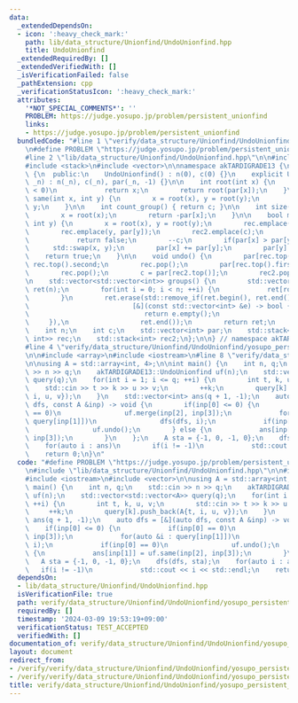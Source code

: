 ```yaml
---
data:
  _extendedDependsOn:
  - icon: ':heavy_check_mark:'
    path: lib/data_structure/Unionfind/UndoUnionfind.hpp
    title: UndoUnionfind
  _extendedRequiredBy: []
  _extendedVerifiedWith: []
  _isVerificationFailed: false
  _pathExtension: cpp
  _verificationStatusIcon: ':heavy_check_mark:'
  attributes:
    '*NOT_SPECIAL_COMMENTS*': ''
    PROBLEM: https://judge.yosupo.jp/problem/persistent_unionfind
    links:
    - https://judge.yosupo.jp/problem/persistent_unionfind
  bundledCode: "#line 1 \"verify/data_structure/Unionfind/UndoUnionfind/yosupo_persistent_unionfind.test.cpp\"\
    \n#define PROBLEM \"https://judge.yosupo.jp/problem/persistent_unionfind\"\n\n\
    #line 2 \"lib/data_structure/Unionfind/UndoUnionfind.hpp\"\n\n#include <algorithm>\n\
    #include <stack>\n#include <vector>\n\nnamespace akTARDIGRADE13 {\n\nstruct UndoUnionfind\
    \ {\n  public:\n    UndoUnionfind() : n(0), c(0) {}\n    explicit UndoUnionfind(int\
    \ _n) : n(_n), c(_n), par(_n, -1) {}\n\n    int root(int x) {\n        if(par[x]\
    \ < 0)\n            return x;\n        return root(par[x]);\n    }\n\n    bool\
    \ same(int x, int y) {\n        x = root(x), y = root(y);\n        return x ==\
    \ y;\n    }\n\n    int count_group() { return c; }\n\n    int size(int x) {\n\
    \        x = root(x);\n        return -par[x];\n    }\n\n    bool merge(int x,\
    \ int y) {\n        x = root(x), y = root(y);\n        rec.emplace(x, par[x]);\n\
    \        rec.emplace(y, par[y]);\n        rec2.emplace(c);\n        if(x == y)\n\
    \            return false;\n        --c;\n        if(par[x] > par[y])\n      \
    \      std::swap(x, y);\n        par[x] += par[y];\n        par[y] = x;\n    \
    \    return true;\n    }\n\n    void undo() {\n        par[rec.top().first] =\
    \ rec.top().second;\n        rec.pop();\n        par[rec.top().first] = rec.top().second;\n\
    \        rec.pop();\n        c = par[rec2.top()];\n        rec2.pop();\n    }\n\
    \n    std::vector<std::vector<int>> groups() {\n        std::vector<std::vector<int>>\
    \ ret(n);\n        for(int i = 0; i < n; ++i) {\n            ret[root(i)].emplace_back(i);\n\
    \        }\n        ret.erase(std::remove_if(ret.begin(), ret.end(),\n       \
    \                          [&](const std::vector<int> &e) -> bool {\n        \
    \                             return e.empty();\n                            \
    \     }),\n                  ret.end());\n        return ret;\n    }\n\n  private:\n\
    \    int n;\n    int c;\n    std::vector<int> par;\n    std::stack<std::pair<int,\
    \ int>> rec;\n    std::stack<int> rec2;\n};\n\n} // namespace akTARDIGRADE13\n\
    #line 4 \"verify/data_structure/Unionfind/UndoUnionfind/yosupo_persistent_unionfind.test.cpp\"\
    \n\n#include <array>\n#include <iostream>\n#line 8 \"verify/data_structure/Unionfind/UndoUnionfind/yosupo_persistent_unionfind.test.cpp\"\
    \n\nusing A = std::array<int, 4>;\n\nint main() {\n    int n, q;\n    std::cin\
    \ >> n >> q;\n    akTARDIGRADE13::UndoUnionfind uf(n);\n    std::vector<std::vector<A>>\
    \ query(q);\n    for(int i = 1; i <= q; ++i) {\n        int t, k, u, v;\n    \
    \    std::cin >> t >> k >> u >> v;\n        ++k;\n        query[k].push_back(A{t,\
    \ i, u, v});\n    }\n    std::vector<int> ans(q + 1, -1);\n    auto dfs = [&](auto\
    \ dfs, const A &inp) -> void {\n        if(inp[0] <= 0) {\n            if(inp[0]\
    \ == 0)\n                uf.merge(inp[2], inp[3]);\n            for(auto &i :\
    \ query[inp[1]])\n                dfs(dfs, i);\n            if(inp[0] == 0)\n\
    \                uf.undo();\n        } else {\n            ans[inp[1]] = uf.same(inp[2],\
    \ inp[3]);\n        }\n    };\n    A sta = {-1, 0, -1, 0};\n    dfs(dfs, sta);\n\
    \    for(auto i : ans)\n        if(i != -1)\n            std::cout << i << std::endl;\n\
    \    return 0;\n}\n"
  code: "#define PROBLEM \"https://judge.yosupo.jp/problem/persistent_unionfind\"\n\
    \n#include \"lib/data_structure/Unionfind/UndoUnionfind.hpp\"\n\n#include <array>\n\
    #include <iostream>\n#include <vector>\n\nusing A = std::array<int, 4>;\n\nint\
    \ main() {\n    int n, q;\n    std::cin >> n >> q;\n    akTARDIGRADE13::UndoUnionfind\
    \ uf(n);\n    std::vector<std::vector<A>> query(q);\n    for(int i = 1; i <= q;\
    \ ++i) {\n        int t, k, u, v;\n        std::cin >> t >> k >> u >> v;\n   \
    \     ++k;\n        query[k].push_back(A{t, i, u, v});\n    }\n    std::vector<int>\
    \ ans(q + 1, -1);\n    auto dfs = [&](auto dfs, const A &inp) -> void {\n    \
    \    if(inp[0] <= 0) {\n            if(inp[0] == 0)\n                uf.merge(inp[2],\
    \ inp[3]);\n            for(auto &i : query[inp[1]])\n                dfs(dfs,\
    \ i);\n            if(inp[0] == 0)\n                uf.undo();\n        } else\
    \ {\n            ans[inp[1]] = uf.same(inp[2], inp[3]);\n        }\n    };\n \
    \   A sta = {-1, 0, -1, 0};\n    dfs(dfs, sta);\n    for(auto i : ans)\n     \
    \   if(i != -1)\n            std::cout << i << std::endl;\n    return 0;\n}"
  dependsOn:
  - lib/data_structure/Unionfind/UndoUnionfind.hpp
  isVerificationFile: true
  path: verify/data_structure/Unionfind/UndoUnionfind/yosupo_persistent_unionfind.test.cpp
  requiredBy: []
  timestamp: '2024-03-09 19:53:19+09:00'
  verificationStatus: TEST_ACCEPTED
  verifiedWith: []
documentation_of: verify/data_structure/Unionfind/UndoUnionfind/yosupo_persistent_unionfind.test.cpp
layout: document
redirect_from:
- /verify/verify/data_structure/Unionfind/UndoUnionfind/yosupo_persistent_unionfind.test.cpp
- /verify/verify/data_structure/Unionfind/UndoUnionfind/yosupo_persistent_unionfind.test.cpp.html
title: verify/data_structure/Unionfind/UndoUnionfind/yosupo_persistent_unionfind.test.cpp
---
```


